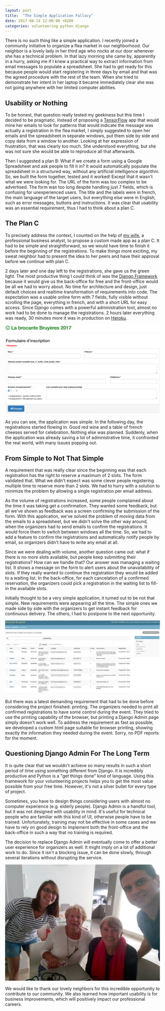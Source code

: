 ```yaml
---
layout: post
title:  "The Simple Application Fallacy"
date: 2017-08-14 12:00:00 +0200
categories: volunteering python django
---
```


There is no such thing like a simple application. I recently joined a community initiative to organize a flea market in our neighborhood. Our neighbor is a lovely lady in her third age who nocks at our door whenever she has a technical problem. In that lazy morning she came by, apparently in a hurry, asking me if I knew a practical way to extract information from email messages to populate a spreadsheet. She had to get ready for this because people would start registering in three days by email and that was the agreed procedure with the rest of the team. When she tried to demonstrate her intent in her laptop it became immediately clear she was not going anywhere with her limited computer abilities.

## Usability or Nothing

To be honest, that question really tested my geekiness but this time I decided to be pragmatic. Instead of proposing a [TensorFlow](https://www.tensorflow.org) app that would mine her emails to look for patterns that would indicate the message was actually a registration in the flea market, I simply suggested to open her emails and the spreadsheet in separate windows, put them side by side and copy data from a window to another. Looking at her expression of frustration, that was clearly too much. She understood everything, but she was not sure she would be able to reproduce all that afterwards.

Then I suggested a plan B: What if we create a form using a Google Spreadsheet and ask people to fill it in? It would automatically populate the spreadsheet in a structured way, without any artificial intelligence algorithm. So, we built the form together, tested and it worked! Except that it wasn't what we were looking for. The URL of the form was too complex to be advertised. The form was too long despite handling just 7 fields, which is confusing for unexperienced users. The title and the labels were in french, the main language of the target users, but everything else were in English, such as error messages, buttons and instructions. It was clear that usability was an essential requirement, thus I had to think about a plan C.

## The Plan C

To precisely address the context, I counted on the help of [my wife](https://keniasousa.github.io), a professional business analyst, to propose a custom made app as a plan C. It had to be simple and straightforward, so we would have time to finish it before the beginning of the registrations. To make things more exciting, my sweat neighbor had to present the idea to her peers and have their approval before we continue with plan C.

2 days later and one day left to the registrations, she gave us the green light. The most productive thing I could think of was the [Django Framework](https://www.djangoproject.com) because it would give us the back-office for free and the front-office would be all we had to worry about. No time for architecture and design, just default choices and realtime transformation of requirements into code. The expectation was a usable online form with 7 fields, fully visible without scrolling the page, everything in french, and with a short URL for easy access. Since Django comes with a powerful administration tool, almost no work had to be done to manage the registrations. 2 hours later everything was ready, 30 minutes more it was in production on [Heroku](http://heroku.com).

![Flea market registration form](/images/posts/brocante-form.png)

As you can see, the application was simple. In the following day, the registrations started flowing in. Good red wine and a table of french cheeses served for celebration. Nothing else was planned. Suddenly, when the application was already saving a lot of administrative time, it confronted the real world, with many issues popping out.

## From Simple to Not That Simple

A requirement that was really clear since the beginning was that each registration has the right to reserve a maximum of 2 slots. The form validated that. What we didn't expect was some clever people registering multiple time to reserve more than 2 slots. We had to hurry with a solution to minimize the problem by allowing a single registration per email address.

As the volume of registrations increased, some people complained about the time it was taking get a confirmation. They wanted some feedback, but all we've shown as feedback was a screen confirming the submission of the form. With this application, we've solved the problem of moving data from the emails to a spreadsheet, but we didn't solve the other way around, when the organizers had to send emails to confirm the registrations. It would force them to switch between windows all the time. So, we had to add a feature to confirm the registrations and automatically notify people by email, so organizers didn't have to write any email at all.

Since we were dealing with volume, another question came out: what if there is no more slots available, but people keep submitting their registrations? How can we handle that? Our answer was managing a waiting list. It shows a message on the form to alert users about the unavailability of slots. If they really wanted to continue the registration they would be added to a waiting list. In the back-office, for each cancelation of a confirmed reservation, the organizers could pick a registration in the waiting list to fill-in the available slots.

Initially thought to be a very simple application, it turned out to be not that simple. New requirements were appearing all the time. The simple ones we made side by side with the organizers to get instant feedback for continuous delivery. The others, I had to postpone to the next opportunity.

![Django Admin](/images/posts/django-admin.png)

But there was a latest demanding requirement that had to be done before considering the project finished: printing. The organizers needed to print all confirmed registrations to have some control during the event. They tried to use the printing capability of the browser, but printing a Django Admin page simply doesn't work well. To address the requirement as fast as possible, we developed a custom html page suitable for browser printing, showing exactly the information they needed during the event. Sorry, no PDF reports for the moment.

## Questioning Django Admin For The Long Term

It is quite clear that we wouldn't achieve so many results in such a short period of time using something different from Django. It is incredibly productive and Python is a "get things done" kind of language. Using this framework for your volunteering projects helps you to get the most value possible from your free time. However, it's not a silver bullet for every type of project.

Sometimes, you have to design things considering users with almost no computer experience (e.g. elderly people). Django Admin is a handful tool, but it was not designed with usability in mind. It's useful for technical people who are familiar with this kind of UI, otherwise people have to be trained. Unfortunately, training may not be effective in some cases and we have to rely on good design to implement both the front-office and the back-office in such a way that no training is required.

The decision to replace Django Admin will eventually come to offer a better user experience for organizers as well. It might imply on a lot of additional work to do. Since it isn't a blocking issue, it can be done slowly, through several iterations without disrupting the service.

![Flea market registration team](/images/posts/brocante-team.jpg)

We would like to thank our lovely neighbors for this incredible opportunity to contribute to our community. We also learned how important usability is for business improvements, which will positively impact our professional careers.
